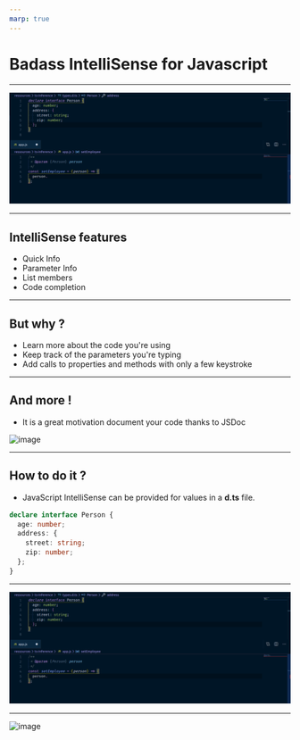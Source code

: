 ```yaml
---
marp: true
---
```


# Badass IntelliSense for Javascript

---

![image](https://github.com/belzeme/presentations/raw/master/typescript-javascript-intellisense/ressources/ts-inference.gif)

---

## IntelliSense features

- Quick Info
- Parameter Info
- List members
- Code completion

---

## But why ?

- Learn more about the code you're using
- Keep track of the parameters you're typing
- Add calls to properties and methods with only a few keystroke

---

## And more !

- It is a great motivation document your code thanks to JSDoc

![image](https://github.com/belzeme/presentations/raw/master/typescript-javascript-intellisense/ressources/dociument-your-code.gif)

---

## How to do it ?

- JavaScript IntelliSense can be provided for values in a **d.ts** file.

```typescript
declare interface Person {
  age: number;
  address: {
    street: string;
    zip: number;
  };
}
```

---

![image](https://github.com/belzeme/presentations/raw/master/typescript-javascript-intellisense/ressources/ts-inference.gif)

---

![image](https://media.giphy.com/media/3o7aTnQqygA3TcukFi/giphy.gif)
